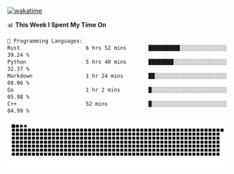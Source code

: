 [![wakatime](https://wakatime.com/badge/user/384f91c6-4eee-411f-8f3b-1b691f58a544.svg)](https://wakatime.com/@384f91c6-4eee-411f-8f3b-1b691f58a544)

<!--START_SECTION:waka-->
📊 **This Week I Spent My Time On** 

```text
💬 Programming Languages: 
Rust                     6 hrs 52 mins       ██████████░░░░░░░░░░░░░░░   39.24 % 
Python                   5 hrs 40 mins       ████████░░░░░░░░░░░░░░░░░   32.37 % 
Markdown                 1 hr 24 mins        ██░░░░░░░░░░░░░░░░░░░░░░░   08.06 % 
Go                       1 hr 2 mins         █░░░░░░░░░░░░░░░░░░░░░░░░   05.98 % 
C++                      52 mins             █░░░░░░░░░░░░░░░░░░░░░░░░   04.99 % 
```


<!--END_SECTION:waka-->

<picture>
  <source media="(prefers-color-scheme: dark)" srcset="https://raw.githubusercontent.com/fuwx295/fuwx295/output/github-contribution-grid-snake-dark.svg">
  <source media="(prefers-color-scheme: light)" srcset="https://raw.githubusercontent.com/fuwx295/fuwx295/output/github-contribution-grid-snake.svg">
  <img alt="github contribution grid snake animation" src="https://raw.githubusercontent.com/fuwx295/fuwx295/output/github-contribution-grid-snake.svg">
</picture>
